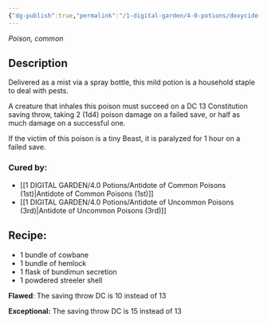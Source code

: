 ```yaml
---
{"dg-publish":true,"permalink":"/1-digital-garden/4-0-potions/doxycide-2nd/","tags":["potion","yr2","common"]}
---
```


*Poison, common* 

## Description

Delivered as a mist via a spray bottle, this mild potion is a household staple to deal with pests. 

A creature that inhales this poison must succeed on a DC 13 Constitution saving throw, taking 2 (1d4) poison damage on a failed save, or half as much damage on a successful one.

If the victim of this poison is a tiny Beast, it is paralyzed for 1 hour on a failed save.

### Cured by: 
- [[1 DIGITAL GARDEN/4.0 Potions/Antidote of Common Poisons (1st)\|Antidote of Common Poisons (1st)]]
- [[1 DIGITAL GARDEN/4.0 Potions/Antidote of Uncommon Poisons (3rd)\|Antidote of Uncommon Poisons (3rd)]]

## Recipe:

* 1 bundle of cowbane
* 1 bundle of hemlock
* 1 flask of bundimun secretion
* 1 powdered streeler shell

**Flawed**:
The saving throw DC is 10 instead of 13

**Exceptional:** 
The saving throw DC is 15 instead of 13